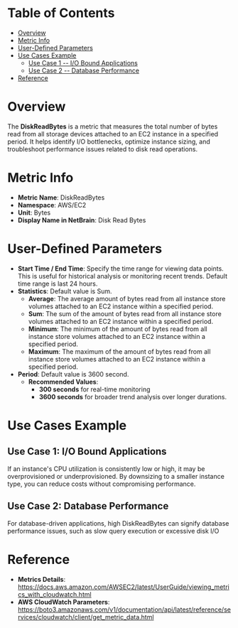 # Table of Contents
- [Overview](#overview)
- [Metric Info](#metric-info)
- [User-Defined Parameters](#user-defined-parameters)
- [Use Cases Example](#example)
    - [Use Case 1 -- I/O Bound Applications](#example-1) 
    - [Use Case 2 -- Database Performance](#example-2)
- [Reference](#reference)

# Overview <a name="overview"></a>
The <b>DiskReadBytes</b> is a metric that measures the total number of bytes read from all storage devices attached to an EC2 instance in a specified period. It helps identify I/O bottlenecks, optimize instance sizing, and troubleshoot performance issues related to disk read operations.

# Metric Info <a name="metric-info"></a>
* <b>Metric Name</b>: DiskReadBytes
* <b>Namespace</b>: AWS/EC2
* <b>Unit</b>: Bytes
* <b>Display Name in NetBrain</b>: Disk Read Bytes

# User-Defined Parameters <a name="user-defined-parameters"></a>
* <b>Start Time / End Time</b>: Specify the time range for viewing data points. This is useful for historical analysis or monitoring recent trends. Default time range is last 24 hours.
* <b>Statistics</b>: Default value is Sum.
  * <b>Average</b>: The average amount of bytes read from all instance store volumes attached to an EC2 instance within a specified period.
  * <b>Sum</b>: The sum of the amount of bytes read from all instance store volumes attached to an EC2 instance within a specified period.
  * <b>Minimum</b>: The minimum of the amount of bytes read from all instance store volumes attached to an EC2 instance within a specified period.
  * <b>Maximum</b>: The maximum of the amount of bytes read from all instance store volumes attached to an EC2 instance within a specified period.
* <b>Period</b>: Default value is 3600 second.
  * <b>Recommended Values</b>:
    * <b>300 seconds</b> for real-time monitoring
    * <b>3600 seconds</b> for broader trend analysis over longer durations.

# Use Cases Example <a name="example"></a>
## Use Case 1: I/O Bound Applications <a name="example-1"></a>
If an instance's CPU utilization is consistently low or high, it may be overprovisioned or underprovisioned. By downsizing to a smaller instance type, you can reduce costs without compromising performance.

## Use Case 2: Database Performance <a name="example-2"></a>
For database-driven applications, high DiskReadBytes can signify database performance issues, such as slow query execution or excessive disk I/O

# Reference <a name="reference"></a>
* <b>Metrics Details</b>: https://docs.aws.amazon.com/AWSEC2/latest/UserGuide/viewing_metrics_with_cloudwatch.html
* <b>AWS CloudWatch Parameters</b>: https://boto3.amazonaws.com/v1/documentation/api/latest/reference/services/cloudwatch/client/get_metric_data.html